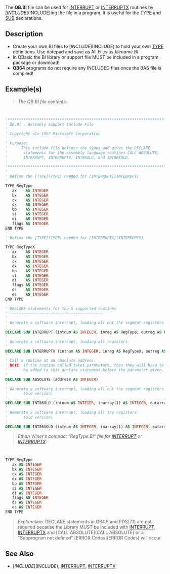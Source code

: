 The **QB.BI** file can be used for [INTERRUPT](INTERRUPT) or [INTERRUPTX](INTERRUPTX) routines by [$INCLUDE]($INCLUDE)ing the file in a program. It is useful for the [TYPE](TYPE) and [SUB](SUB) declarations.


## Description

* Create your own BI files to [$INCLUDE]($INCLUDE) to hold your own [TYPE](TYPE) definitions. Use notepad and save as All Files as *filename.BI*
* In QBasic the BI library or support file MUST be included in a program package or download!
* **QB64** programs do not require any INCLUDED files once the BAS file is compiled!


## Example(s)

> *The QB.BI file contents:*

```vb


'**************************************************************************
' QB.BI - Assembly Support Include File
'
' Copyright <C> 1987 Microsoft Corporation
'
' Purpose:
'      This include file defines the types and gives the DECLARE
'       statements for the assembly language routines CALL ABSOLUTE,
'       INTERRUPT, INTERRUPTX, INT86OLD, and INT86XOLD.
'
'***************************************************************************
'
' Define the [TYPE](TYPE) needed for [INTERRUPT](INTERRUPT)
'
TYPE RegType
   ax    AS INTEGER
   bx    AS INTEGER
   cx    AS INTEGER
   dx    AS INTEGER
   bp    AS INTEGER
   si    AS INTEGER
   di    AS INTEGER
   flags AS INTEGER
END TYPE
'
' Define the [TYPE](TYPE) needed for [INTERRUPTX](INTERRUPTX)
'
TYPE RegTypeX
   ax    AS INTEGER
   bx    AS INTEGER
   cx    AS INTEGER
   dx    AS INTEGER
   bp    AS INTEGER
   si    AS INTEGER
   di    AS INTEGER
   flags AS INTEGER
   ds    AS INTEGER
   es    AS INTEGER
END TYPE
'
' DECLARE statements for the 5 supported routines
' -----------------------------------------
'
' Generate a software interrupt, loading all but the segment registers
'
DECLARE SUB INTERRUPT (intnum AS INTEGER, inreg AS RegType, outreg AS RegType)
'
' Generate a software interrupt, loading all registers
'
DECLARE SUB INTERRUPTX (intnum AS INTEGER, inreg AS RegTypeX, outreg AS RegTypeX)
'
' Call a routine at an absolute address.
' NOTE: If the routine called takes parameters, then they will have to
'       be added to this declare statement before the parameter given.
'
DECLARE SUB ABSOLUTE (address AS INTEGER)
'
' Generate a software interrupt, loading all but the segment registers
'       (old version)
'
DECLARE SUB INT86OLD (intnum AS INTEGER, inarray(1) AS INTEGER, outarray(1) AS INTEGER)
'
' Gemerate a software interrupt, loading all the registers
'       (old version)
'
DECLARE SUB INT86XOLD (intnum AS INTEGER, inarray(1) AS INTEGER, outarray(1) AS INTEGER) 

```


> *Ethan Winer's compact "RegType.BI" file for [INTERRUPT](INTERRUPT) or [INTERRUPTX](INTERRUPTX):*


```vb


TYPE RegType
   ax AS INTEGER
   bx AS INTEGER
   cx AS INTEGER
   dx AS INTEGER
   bp AS INTEGER
   si AS INTEGER
   di AS INTEGER
   flags AS INTEGER
   ds AS INTEGER
   es AS INTEGER
END TYPE 

```
>  *Explanation:* DECLARE statements in QB4.5 and PDS(7.1) are not required because the Library MUST be included with [INTERRUPT](INTERRUPT), [INTERRUPTX](INTERRUPTX) and [CALL ABSOLUTE](CALL ABSOLUTE) or a "Subprogram not defined" [ERROR Codes](ERROR Codes) will occur. 



## See Also

* [$INCLUDE]($INCLUDE), [INTERRUPT](INTERRUPT), [INTERRUPTX](INTERRUPTX)





